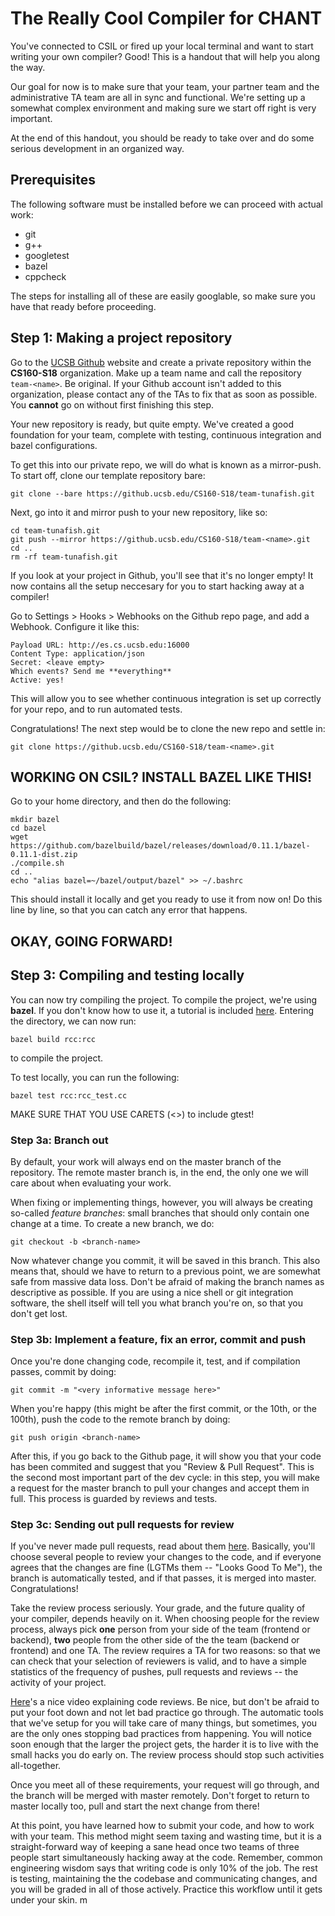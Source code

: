 
The Really Cool Compiler for CHANT
====================================


You've connected to CSIL or fired up your local terminal and want to start writing your own compiler? Good! This is a handout that will help you along the way.

Our goal for now is to make sure that your team, your partner team and the administrative TA team are all in sync and functional. We're setting up a somewhat complex environment and making sure we start off right is very important.

At the end of this handout, you should be ready to take over and do some serious development in an organized way.

## Prerequisites

The following software must be installed before we can proceed with actual work:

- git
- g++
- googletest
- bazel
- cppcheck

The steps for installing all of these are easily googlable, so make sure you have that ready before proceeding.

## Step 1: Making a project repository

Go to the [UCSB Github](https://github.ucsb.edu/) website and create a private repository within the **CS160-S18** organization. Make up a team name and call the repository `team-<name>`. Be original. If your Github account isn't added to this organization, please contact any of the TAs to fix that as soon as possible. You **cannot** go on without first finishing this step.

Your new repository is ready, but quite empty. We've created a good foundation for your team, complete with testing, continuous integration and bazel configurations.

To get this into our private repo, we will do what is known as a mirror-push. To start off, clone our template repository bare:

```git clone --bare https://github.ucsb.edu/CS160-S18/team-tunafish.git```

Next, go into it and mirror push to your new repository, like so:

```
cd team-tunafish.git
git push --mirror https://github.ucsb.edu/CS160-S18/team-<name>.git
cd ..
rm -rf team-tunafish.git
```

If you look at your project in Github, you'll see that it's no longer empty! It now contains all the setup neccesary for you to start hacking away at a compiler!

Go to Settings > Hooks > Webhooks on the Github repo page, and add a Webhook. Configure it like this:

```
Payload URL: http://es.cs.ucsb.edu:16000
Content Type: application/json
Secret: <leave empty>
Which events? Send me **everything**
Active: yes!
```

This will allow you to see whether continuous integration is set up correctly for your repo, and to run automated tests.

Congratulations! The next step would be to clone the new repo and settle in:

```git clone https://github.ucsb.edu/CS160-S18/team-<name>.git```

## WORKING ON CSIL? INSTALL BAZEL LIKE THIS!

Go to your home directory, and then do the following:

```
mkdir bazel
cd bazel
wget https://github.com/bazelbuild/bazel/releases/download/0.11.1/bazel-0.11.1-dist.zip
./compile.sh
cd ..
echo "alias bazel=~/bazel/output/bazel" >> ~/.bashrc
```

This should install it locally and get you ready to use it from now on!
Do this line by line, so that you can catch any error that happens.

## OKAY, GOING FORWARD!

## Step 3: Compiling and testing locally

You can now try compiling the project. To compile the project, we're using
**bazel**. If you don't know how to use it, a tutorial is included [here](link). Entering the directory, we can now run:

```bazel build rcc:rcc```

to compile the project.

To test locally, you can run the following:

```bazel test rcc:rcc_test.cc```

MAKE SURE THAT YOU USE CARETS (<>) to include gtest!

### Step 3a: Branch out

By default, your work will always end on the master branch of the repository. The remote master branch is, in the end, the only one we will care about when evaluating your work.

When fixing or implementing things, however, you will always be creating so-called *feature branches*: small branches that should only contain one change at a time. To create a new branch, we do:

```git checkout -b <branch-name>```

Now whatever change you commit, it will be saved in this branch. This also means that, should we have to return to a previous point, we are somewhat safe from massive data loss. Don't be afraid of making the branch names as descriptive as possible. If you are using a nice shell or git integration software, the shell itself will tell you what branch you're on, so that you don't get lost.

### Step 3b: Implement a feature, fix an error, commit and push

Once you're done changing code, recompile it, test, and if compilation passes, commit by doing:

```git add --all .
git commit -m "<very informative message here>"
```

When you're happy (this might be after the first commit, or the 10th, or the 100th), push the code to the remote branch by doing:

```git push origin <branch-name>```

After this, if you go back to the Github page, it will show you that your code has been commited and suggest that you "Review & Pull Request". This is the second most important part of the dev cycle: in this step, you will make a request for the master branch to pull your changes and accept them in full. This process is guarded by reviews and tests.

### Step 3c: Sending out pull requests for review

If you've never made pull requests, read about them [here](https://help.github.com/articles/creating-a-pull-request/). Basically, you'll choose several people to review your changes to the code, and if everyone agrees that the changes are fine (LGTMs them -- "Looks Good To Me"), the branch is automatically tested, and if that passes, it is merged into master. Congratulations!

Take the review process seriously. Your grade, and the future quality of your compiler, depends heavily on it. When choosing people for the review process, always pick **one** person from your side of the team (frontend or backend), **two** people from the other side of the the team (backend or frontend) and one TA. The review requires a TA for two reasons: so that we can check that your selection of reviewers is valid, and to have a simple statistics of the frequency of pushes, pull requests and reviews -- the activity of your project.

[Here](https://www.youtube.com/watch?v=HW0RPaJqm4g)'s a nice video explaining code reviews. Be nice, but don't be afraid to put your foot down and not let bad practice go through. The automatic tools that we've setup for you will take care of many things, but sometimes, you are the only ones stopping bad practices from happening. You will notice soon enough that the larger the project gets, the harder it is to live with the small hacks you do early on. The review process should stop such activities all-together.

Once you meet all of these requirements, your request will go through, and the branch will be merged with master remotely. Don't forget to return to master locally too, pull and start the next change from there!

At this point, you have learned how to submit your code, and how to work with your team. This method might seem taxing and wasting time, but it is a straight-forward way of keeping a sane head once two teams of three people start simultaneously hacking away at the code. Remember, common engineering wisdom says that writing code is only 10% of the job. The rest is testing, maintaining the the codebase and communicating changes, and you will be graded in all of those actively. Practice this workflow until it gets under your skin.
m
